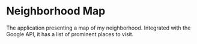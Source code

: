 # Neighborhood Map 
The application presenting a map of my neighborhood.  Integrated with the Google API, it has a list of prominent places to visit.
